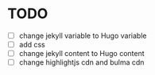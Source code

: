 # TODO
- [ ] change jekyll variable to Hugo variable
- [ ] add css
- [ ] change jekyll content to Hugo content
- [ ] change highlightjs cdn and bulma cdn